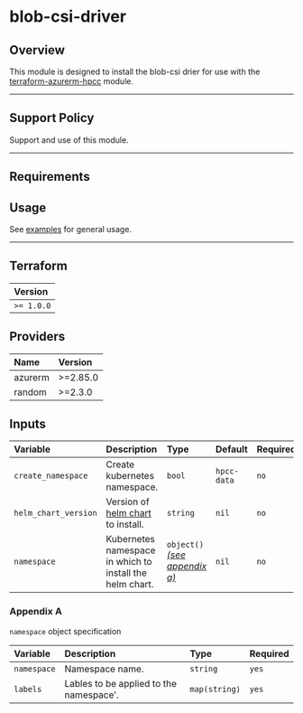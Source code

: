 # blob-csi-driver

## Overview

This module is designed to install the blob-csi drier for use with the [terraform-azurerm-hpcc](https://github.com/LexisNexis-RBA/terraform-azurerm-hpcc) module.

---

## Support Policy

Support and use of this module.

---

## Requirements

## Usage

See [examples](/examples) for general usage. 

---

## Terraform

| **Version** |
| :---------- |
| `>= 1.0.0`  |

## Providers

| **Name**   | **Version** |
| :--------- | :---------- |
| azurerm    | >=2.85.0    |
| random     | >=2.3.0     |

## Inputs

| **Variable**         | **Description**                                                                         | **Type**                                     | **Default** | **Required** |
| :------------------- | :-------------------------------------------------------------------------------------- | :------------------------------------------- | :--------   | :----------- |
| `create_namespace`   | Create kubernetes namespace.                                                            | `bool`                                       | `hpcc-data` | `no`        |
| `helm_chart_version` | Version of [helm chart](https://github.com/kubernetes-sigs/blob-csi-driver) to install. | `string`                                     | `nil`       | `no`        |
| `namespace`          | Kubernetes namespace in which to install the helm chart.                                | `object()` [_(see appendix a)_](#Appendix-A) | `nil`       | `no`         |

### Appendix A

`namespace` object specification

| **Variable** | **Description**                         | **Type**      | **Required** |
| :----------- | :-------------------------------------- | :------------ | :----------- |
| `namespace`  | Namespace name.                         | `string`      | `yes`        |
| `labels`     | Lables to be applied to the namespace'. | `map(string)` | `yes`        |